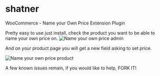 shatner
=======

WooCommerce - Name your Own Price Extension Plugin

Pretty easy to use just install, check the product you want to be able to name your own price on.
![Name your own price admin](https://raw.github.com/seanvoss/shatner/master/docs/admin_screen.png)

And on your product page you will get a new field asking to set price.

![Name your own price product](https://raw.github.com/seanvoss/shatner/master/docs/front_screen.png)

A few known issues remain, if you would like to help, FORK IT!
